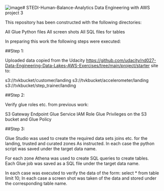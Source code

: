 ![image](https://github.com/tedvankessel/STEDI-Human-Balance-Analytics/assets/18447321/1469af1a-3ce9-47cd-ba64-803d2bf6e8aa)# STEDI-Human-Balance-Analytics
Data Engineering with AWS project 3


This repository has been constructed with the following directories:

  All Glue Python files
  All screen shots
  All SQL files for tables

In preparing this work the following steps were executed:
  
##Step 1:

Uploaded data copied from the Udacity
https://github.com/udacity/nd027-Data-Engineering-Data-Lakes-AWS-Exercises/tree/main/project/starter 
site to:

s3://tvkbucket/customer/landing
s3://tvkbucket/accelerometer/landing
s3://tvkbucket/step_trainer/landing

##Step 2: 

Verify glue roles etc. from previous work:

S3 Gateway Endpoint
Glue Service IAM Role
Glue Privileges on the S3 bucket and Glue Policy

##Step 3:

Glue Studio was used to create the required data sets joins etc. for the landing, trusted and curated zones
As instructed. In each case the python script was saved under the target data name.

For each zone Athena was used to create SQL queries to create tables. 
Each Glue job was saved as a SQL file under the target data name.

In each case was executed to verify the data of the form:
	select * from table limit 10; 
In each case a screen shot was taken of the data and stored under the corresponding table name.
